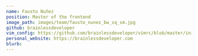 ```yaml
---
name: Fausto Nuñez
position: Master of the frontend
image_path: images/team/fausto_nunez_bw_sq_sm.jpg
github: brainlessdeveloper
vim_config: https://github.com/brainlessdeveloper/vimrc/blob/master/init.vim
personal_website: https://brainlessdeveloper.com
blurb:
---
```

